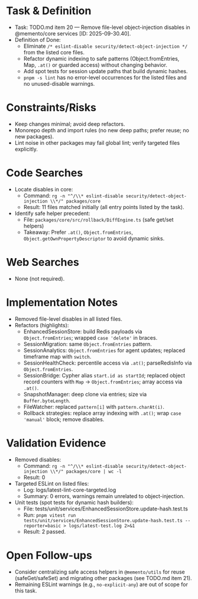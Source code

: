 # Task & Definition
- Task: TODO.md item 20 — Remove file-level object-injection disables in @memento/core services [ID: 2025-09-30.40].
- Definition of Done:
  - Eliminate `/* eslint-disable security/detect-object-injection */` from the listed core files.
  - Refactor dynamic indexing to safe patterns (Object.fromEntries, Map, `.at()` or guarded access) without changing behavior.
  - Add spot tests for session update paths that build dynamic hashes.
  - `pnpm -s lint` has no error-level occurrences for the listed files and no unused-disable warnings.

# Constraints/Risks
- Keep changes minimal; avoid deep refactors.
- Monorepo depth and import rules (no new deep paths; prefer reuse; no new packages).
- Lint noise in other packages may fail global lint; verify targeted files explicitly.

# Code Searches
- Locate disables in core:
  - Command: `rg -n "^/\\* eslint-disable security/detect-object-injection \\*/" packages/core`
  - Result: 11 files matched initially (all entry points listed by the task).
- Identify safe helper precedent:
  - File: `packages/core/src/rollback/DiffEngine.ts` (safe get/set helpers)
  - Takeaway: Prefer `.at()`, `Object.fromEntries`, `Object.getOwnPropertyDescriptor` to avoid dynamic sinks.

# Web Searches
- None (not required).

# Implementation Notes
- Removed file-level disables in all listed files.
- Refactors (highlights):
  - EnhancedSessionStore: build Redis payloads via `Object.fromEntries`; wrapped `case 'delete'` in braces.
  - SessionMigration: same `Object.fromEntries` pattern.
  - SessionAnalytics: `Object.fromEntries` for agent updates; replaced timeframe map with `switch`.
  - SessionHealthCheck: percentile access via `.at()`; parseRedisInfo via `Object.fromEntries`.
  - SessionBridge: Cypher alias `start.id as startId`; replaced object record counters with `Map` → `Object.fromEntries`; array access via `.at()`.
  - SnapshotManager: deep clone via entries; size via `Buffer.byteLength`.
  - FileWatcher: replaced `pattern[i]` with `pattern.charAt(i)`.
  - Rollback strategies: replace array indexing with `.at()`; wrap `case 'manual'` block; remove disables.

# Validation Evidence
- Removed disables:
  - Command: `rg -n "^/\\* eslint-disable security/detect-object-injection \\*/" packages/core | wc -l`
  - Result: 0
- Targeted ESLint on listed files:
  - Log: logs/latest-lint-core-targeted.log
  - Summary: 0 errors, warnings remain unrelated to object-injection.
- Unit tests (spot tests for dynamic hash builders):
  - File: tests/unit/services/EnhancedSessionStore.update-hash.test.ts
  - Run: `pnpm vitest run tests/unit/services/EnhancedSessionStore.update-hash.test.ts --reporter=basic > logs/latest-test.log 2>&1`
  - Result: 2 passed.

# Open Follow-ups
- Consider centralizing safe access helpers in `@memento/utils` for reuse (safeGet/safeSet) and migrating other packages (see TODO.md item 21). 
- Remaining ESLint warnings (e.g., `no-explicit-any`) are out of scope for this task.
